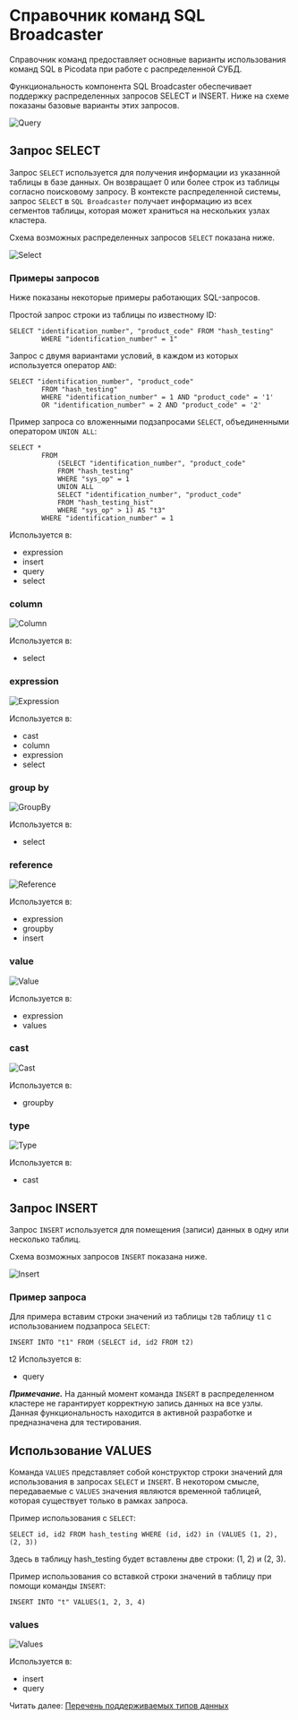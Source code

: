 # Справочник команд SQL Broadcaster
Справочник команд предоставляет основные варианты использования команд SQL в Picodata при работе с распределенной СУБД.

Функциональность компонента SQL Broadcaster обеспечивает поддержку распределенных запросов SELECT и INSERT. Ниже на схеме показаны базовые варианты этих запросов.


![Query](ebnf/query.svg)

## Запрос SELECT

Запрос `SELECT` используется для получения информации из указанной таблицы в базе данных. Он возвращает 0 или более строк из таблицы согласно поисковому запросу. 
В контексте распределенной системы, запрос `SELECT` в `SQL Broadcaster` получает информацию из всех сегментов таблицы, которая может храниться на нескольких узлах кластера.

Cхема возможных распределенных запросов `SELECT` показана ниже.

![Select](ebnf/select.svg)


### Примеры запросов
Ниже показаны некоторые примеры работающих SQL-запросов.

Простой запрос строки из таблицы по известному ID:

```
SELECT "identification_number", "product_code" FROM "hash_testing"
        WHERE "identification_number" = 1"
```
Запрос с двумя вариантами условий, в каждом из которых используется оператор `AND`:
```
SELECT "identification_number", "product_code"
        FROM "hash_testing"
        WHERE "identification_number" = 1 AND "product_code" = '1'
        OR "identification_number" = 2 AND "product_code" = '2'
```

Пример запроса со вложенными подзапросами `SELECT`, объединенными оператором `UNION ALL`:

```
SELECT *
        FROM
            (SELECT "identification_number", "product_code"
            FROM "hash_testing"
            WHERE "sys_op" = 1
            UNION ALL
            SELECT "identification_number", "product_code"
            FROM "hash_testing_hist"
            WHERE "sys_op" > 1) AS "t3"
        WHERE "identification_number" = 1
```


Используется в:

* expression
* insert
* query
* select

### **column**

![Column](ebnf/column.svg)



Используется в:

* select

### **expression**

![Expression](ebnf/expression.svg)



Используется в:

* cast
* column
* expression
* select

### **group by**

![GroupBy](ebnf/groupby.svg)



Используется в:

* select

### **reference**

![Reference](ebnf/reference.svg)



Используется в:

* expression
* groupby
* insert

### **value**

![Value](ebnf/value.svg)



Используется в:

* expression
* values

### **cast**

![Cast](ebnf/cast.svg)



Используется в:

* groupby

### **type**

![Type](ebnf/type.svg)



Используется в:

* cast

## Запрос INSERT
Запрос `INSERT` используется для помещения (записи) данных в одну или несколько таблиц. 

Схема возможных запросов `INSERT` показана ниже.


![Insert](ebnf/insert.svg)

### Пример запроса
Для примера вставим строки значений из таблицы `t2`в таблицу `t1` с использованием подзапроса `SELECT`:
```
INSERT INTO "t1" FROM (SELECT id, id2 FROM t2)
```
t2
Используется в:

* query

**_Примечание._**
На данный момент команда `INSERT` в распределенном кластере
не гарантирует корректную запись данных на все узлы. Данная
функциональность находится в активной разработке и предназначена для
тестирования.

## Использование VALUES
Команда `VALUES` представляет собой конструктор строки значений для
использования в запросах `SELECT` и `INSERT`. В некотором смысле,
передаваемые с `VALUES` значения являются временной таблицей, которая
существует только в рамках запроса.

Пример использования с `SELECT`:
```
SELECT id, id2 FROM hash_testing WHERE (id, id2) in (VALUES (1, 2), (2, 3))
```
Здесь в таблицу hash_testing будет вставлены две строки: (1, 2) и (2, 3).

Пример использования со вставкой строки значений в таблицу при помощи команды `INSERT`:

```
INSERT INTO "t" VALUES(1, 2, 3, 4)
```

### **values**

![Values](ebnf/values.svg)

Используется в:

* insert
* query

Читать далее: [Перечень поддерживаемых типов данных](../sql_datatypes)
